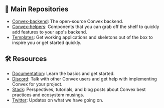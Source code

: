 ## 📑 Main Repositories
* [Convex-backend](https://github.com/get-convex/convex-backend): The open-source Convex backend.
* [Convex-helpers](https://github.com/get-convex/convex-helpers): Components that you can grab off the shelf to quickly add features to your app's backend.
* [Templates](https://github.com/get-convex/templates): Get working applications and skeletons out of the box to inspire you or get started quickly.

## 🛠️ Resources
* [Documentation](https://docs.convex.dev): Learn the basics and get started.
* [Discord](https://convex.dev/community): Talk with other Convex users and get help with implementing Convex for your project.
* [Stack](https://stack.convex.dev): Perspectives, tutorials, and blog posts about Convex best practices and ecosystem musings.
* [Twitter](https://twitter.com/convex_dev): Updates on what we have going on.
